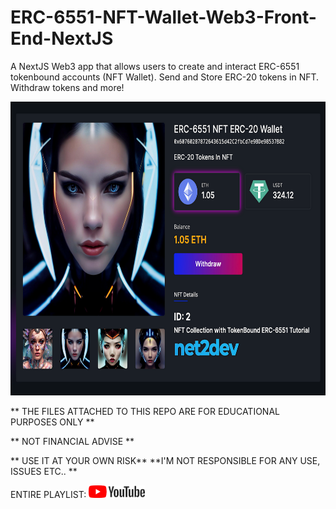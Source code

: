 # ERC-6551-NFT-Wallet-Web3-Front-End-NextJS
A NextJS Web3 app that allows users to create and interact ERC-6551 tokenbound accounts (NFT Wallet). Send and Store ERC-20 tokens in NFT. Withdraw tokens and more!

<img src="https://raw.githubusercontent.com/net2devcrypto/misc/main/erc-6551-frontend.png" width="650" height="470">

** THE FILES ATTACHED TO THIS REPO ARE FOR EDUCATIONAL PURPOSES ONLY **

** NOT FINANCIAL ADVISE **

** USE IT AT YOUR OWN RISK** **I'M NOT RESPONSIBLE FOR ANY USE, ISSUES ETC.. **

ENTIRE PLAYLIST:
<a href="https://www.youtube.com/watch?v=L-sDrg_SAzw&list=PLLkrq2VBYc1ZosEDxNkUdrAvW_iVlPf0K" target="_blank"><img src="https://github.com/net2devcrypto/misc/blob/main/ytlogo2.png" width="90" height="20"></a>
